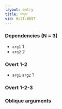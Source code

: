 ```yaml
---
layout: entry
title: བདར་
vid: Hill:0857
---
```

### Dependencies (N = 3)
* `arg1` 1
* `arg2` 2


### Overt 1-2
* `arg1` `arg2` 1


### Overt 1-2-3


### Oblique arguments
